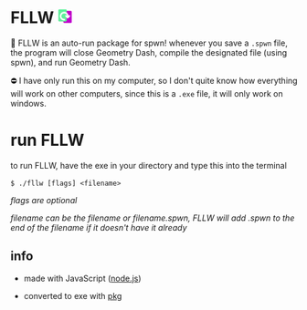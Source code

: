 # FLLW <img src="fllw.png" width=25>

👋 FLLW is an auto-run package for spwn! whenever you save a `.spwn` file, the program will close Geometry Dash, compile the designated file (using spwn), and run Geometry Dash.

⛔ I have only run this on my computer, so I don't quite know how everything will work on other computers, since this is a `.exe` file, it will only work on windows.

# run FLLW

to run FLLW, have the exe in your directory and type this into the terminal

```terminal
$ ./fllw [flags] <filename>
```

_flags are optional_

_filename can be the filename or filename.spwn, FLLW will add .spwn to the end of the filename if it doesn't have it already_

## info

- made with JavaScript ([node.js](https://nodejs.org/en/))

- converted to exe with [pkg](https://www.npmjs.com/package/pkg)
